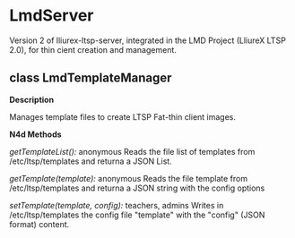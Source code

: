 LmdServer
=========

Version 2 of lliurex-ltsp-server, integrated in the LMD Project (LliureX LTSP 2.0), for thin cient creation and management.

class LmdTemplateManager
------------------------

**Description**

Manages template files to create LTSP Fat-thin client images.
 
**N4d Methods**

*getTemplateList():* anonymous
Reads the file list of templates from /etc/ltsp/templates and returna a JSON List.

*getTemplate(template):* anonymous
Reads the file template from /etc/ltsp/templates and returna a JSON string with the config options
	
*setTemplate(template, config):* teachers, admins
Writes in /etc/ltsp/templates the config file "template" with the "config" (JSON format) content.